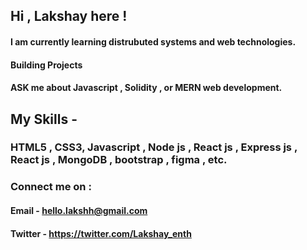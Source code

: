 ## Hi , Lakshay here !
#### I am currently learning distrubuted systems and web technologies.
#### Building Projects

#### ASK me about Javascript , Solidity  , or MERN web development. 
## My Skills - 
### HTML5 , CSS3, Javascript , Node js , React js , Express js , React js , MongoDB , bootstrap , figma ,  etc.

### Connect me on : 
#### Email - hello.lakshh@gmail.com
#### Twitter - https://twitter.com/Lakshay_enth
